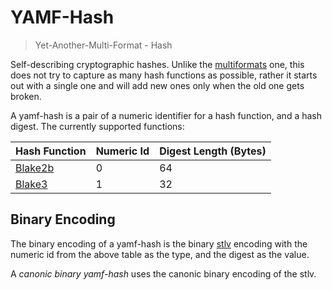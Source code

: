# YAMF-Hash

> Yet-Another-Multi-Format - Hash

Self-describing cryptographic hashes. Unlike the [multiformats](https://github.com/multiformats/multihash) one, this does not try to capture as many hash functions as possible, rather it starts out with a single one and will add new ones only when the old one gets broken.

A yamf-hash is a pair of a numeric identifier for a hash function, and a hash digest. The currently supported functions:

| Hash Function                                  | Numeric Id | Digest Length (Bytes) |
|------------------------------------------------|------------|-----------------------|
| [Blake2b](https://tools.ietf.org/html/rfc7693) | 0          | 64                    |
| [Blake3](https://github.com/BLAKE3-team/BLAKE3)| 1          | 32                    |

## Binary Encoding

The binary encoding of a yamf-hash is the binary [stlv](https://github.com/AljoschaMeyer/stlv) encoding with the numeric id from the above table as the type, and the digest as the value.

A *canonic binary yamf-hash* uses the canonic binary encoding of the stlv.
